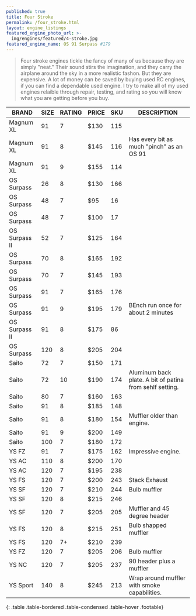 ```yaml
---
published: true
title: Four Stroke
permalink: /four_stroke.html
layout: engine_listings
featured_engine_photo_url: >-
  img/engines/featured/4-stroke.jpg
featured_engine_name: OS 91 Surpass #179
---
```
















> Four stroke engines tickle the fancy of many of us because they are simply "neat." Their sound stirs the imagination, and they carry the airplane around the sky in a more realistic fashon.  But they are expensive.  A lot of money can be saved by buying used RC engines, if you can find a dependable used engine. I try to make all of my used engines relaible through repair, testing, and rating so you will know what you are getting before you buy.

BRAND             | SIZE  | RATING | PRICE | SKU   | DESCRIPTION
------------------|-------|--------|-------|-------|---------------------
Magnum XL         | 91    | 7      | $130  | 115   |
Magnum XL         | 91    | 8      | $145  | 116   | Has every bit as much "pinch" as an OS 91
Magnum XL         | 91    | 9      | $155  | 114   |
OS Surpass        | 26    | 8      | $130  | 166   |
OS Surpass        | 48    | 7      | $95   | 16    |
OS Surpass        | 48    | 7      | $100  | 17    |
OS Surpass II     | 52    | 7      | $125  | 164   |  
OS Surpass        | 70    | 8      | $165  | 192   |
OS Surpass        | 70    | 7      | $145  | 193   |
OS Surpass        | 91    | 7      | $165  | 176   |
OS Surpass        | 91    | 9      | $195  | 179   | BEnch run once for about 2 minutes
OS Surpass II     | 91    | 8      | $175  | 86    |
OS Surpass        | 120   | 8      | $205  | 204   |
Saito             | 72    | 7      | $150  | 171   |
Saito             | 72    | 10     | $190  | 174   | Aluminum back plate.  A bit of patina from sehlf setting.
Saito             | 80    | 7      | $160  | 163   |
Saito             | 91    | 8      | $185  | 148   |
Saito             | 91    | 8      | $180  | 154   | Muffler older than engine. 
Saito             | 91    | 9      | $200  | 149   |
Saito             | 100   | 7      | $180  | 172   |
YS FZ             | 91    | 7      | $175  | 162   | Impressive engine.
YS AC             | 110   | 8      | $200  | 170   | 
YS AC             | 120   | 7      | $195  | 238   |
YS FS             | 120   | 7      | $200  | 243   | Stack Exhaust
YS SF             | 120   | 7      | $210  | 244   | Bulb muffler
YS SF             | 120   | 8      | $215  | 246   |  
YS SF             | 120   | 7      | $205  | 205   | Muffler and 45 degree header
YS FS             | 120   | 8      | $215  | 251   | Bulb shapped muffler
YS FS             | 120   | 7+     | $210  | 239   | 
YS FZ             | 120   | 7      | $205  | 206   | Bulb muffler
YS NC             | 120   | 7      | $205  | 237   | 90 header plus a muffler
YS Sport          | 140   | 8      | $245  | 213   | Wrap around muffler with smoke capabilities.                                      
{: .table .table-bordered .table-condensed .table-hover .footable}

